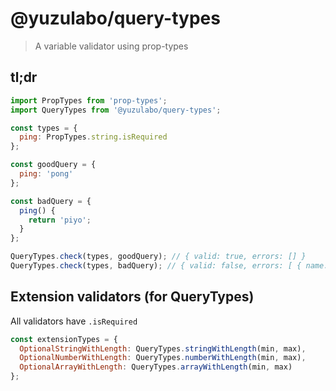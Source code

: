 # @yuzulabo/query-types

> A variable validator using prop-types

## tl;dr

```javascript
import PropTypes from 'prop-types';
import QueryTypes from '@yuzulabo/query-types';

const types = {
  ping: PropTypes.string.isRequired
};

const goodQuery = {
  ping: 'pong'
};

const badQuery = {
  ping() {
    return 'piyo';
  }
};

QueryTypes.check(types, goodQuery); // { valid: true, errors: [] }
QueryTypes.check(types, badQuery); // { valid: false, errors: [ { name: 'ping', message: 'Invalid null `ping`...' } ] }
```

## Extension validators (for QueryTypes)

All validators have `.isRequired`

```javascript
const extensionTypes = {
  OptionalStringWithLength: QueryTypes.stringWithLength(min, max),
  OptionalNumberWithLength: QueryTypes.numberWithLength(min, max),
  OptionalArrayWithLength: QueryTypes.arrayWithLength(min, max)
};
```
